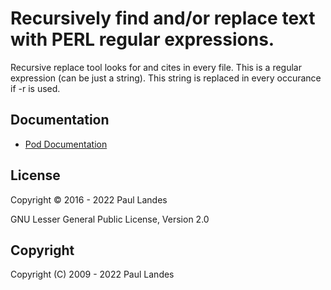 # Recursively find and/or replace text with PERL regular expressions.

Recursive replace tool looks for and cites <find pattern> in every file.  This
is a regular expression (can be just a string).  This string is replaced in
every occurance if -r is used.


## Documentation

- [Pod Documentation]


## License

Copyright © 2016 - 2022 Paul Landes

GNU Lesser General Public License, Version 2.0


## Copyright

Copyright (C) 2009 - 2022  Paul Landes


<!-- links -->
[Pod Documentation]: doc/pod.md
